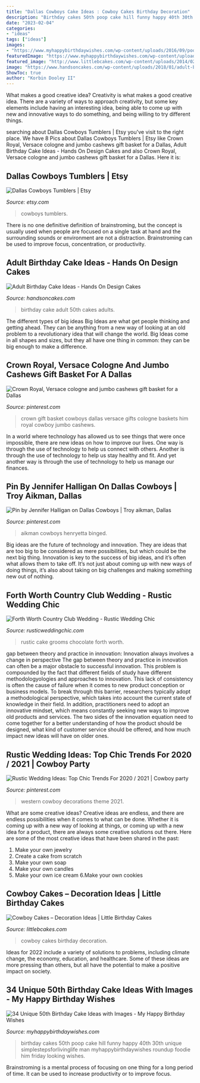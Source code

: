 ```yaml
---
title: "Dallas Cowboys Cake Ideas : Cowboy Cakes Birthday Decoration"
description: "Birthday cakes 50th poop cake hill funny happy 40th 30th unique simplestepsforlivinglife man myhappybirthdaywishes roundup foodie him friday looking wishes"
date: "2023-02-04"
categories:
- "ideas"
tags: ["ideas"]
images:
- "https://www.myhappybirthdaywishes.com/wp-content/uploads/2016/09/poop-50th-birthday-cakes-for-men.jpg"
featuredImage: "https://www.myhappybirthdaywishes.com/wp-content/uploads/2016/09/poop-50th-birthday-cakes-for-men.jpg"
featured_image: "http://www.littlebcakes.com/wp-content/uploads/2014/02/Cowboy-Wedding-Cakes.jpg"
image: "https://www.handsoncakes.com/wp-content/uploads/2018/01/adult-birthday-50th-birthday-gold-cake-066.jpg"
ShowToc: true
author: "Korbin Dooley II"
---
```



What makes a good creative idea?
Creativity is what makes a good creative idea. There are a variety of ways to approach creativity, but some key elements include having an interesting idea, being able to come up with new and innovative ways to do something, and being willing to try different things.

	

		
searching about Dallas Cowboys Tumblers | Etsy you've visit to the right place. We have 8 Pics about Dallas Cowboys Tumblers | Etsy like Crown Royal, Versace cologne and jumbo cashews gift basket for a Dallas, Adult Birthday Cake Ideas - Hands On Design Cakes and also Crown Royal, Versace cologne and jumbo cashews gift basket for a Dallas. Here it is:
		
    
## Dallas Cowboys Tumblers | Etsy

<img loading=lazy src="https://i.etsystatic.com/18231704/r/il/5db469/2377202090/il_794xN.2377202090_kbbx.jpg" onerror="this.onerror=null;this.src='https://tse4.mm.bing.net/th?id=OIP.tyBWwKTCdLeN2zsArUnFwQHaM7&amp;pid=15.1';" alt="Dallas Cowboys Tumblers | Etsy">

_Source: etsy.com_

>cowboys tumblers. 

	

There is no one definitive definition of brainstroming, but the concept is usually used when people are focused on a single task at hand and the surrounding sounds or environment are not a distraction. Brainstroming can be used to improve focus, concentration, or productivity.

    
## Adult Birthday Cake Ideas - Hands On Design Cakes

<img loading=lazy src="https://www.handsoncakes.com/wp-content/uploads/2018/01/adult-birthday-50th-birthday-gold-cake-066.jpg" onerror="this.onerror=null;this.src='https://tse4.mm.bing.net/th?id=OIP.2gZbIZK-1TblmIYkW3sfGQHaJ4&amp;pid=15.1';" alt="Adult Birthday Cake Ideas - Hands On Design Cakes">

_Source: handsoncakes.com_

>birthday cake adult 50th cakes adults. 

	

The different types of big ideas
Big Ideas are what get people thinking and getting ahead. They can be anything from a new way of looking at an old problem to a revolutionary idea that will change the world. Big Ideas come in all shapes and sizes, but they all have one thing in common: they can be big enough to make a difference.

    
## Crown Royal, Versace Cologne And Jumbo Cashews Gift Basket For A Dallas

<img loading=lazy src="https://i.pinimg.com/736x/3e/75/2f/3e752fc5c475b58f4ba3f01ae824880e.jpg" onerror="this.onerror=null;this.src='https://tse2.mm.bing.net/th?id=OIP.sl07QSZsJxP9rF1N934hJgHaJ3&amp;pid=15.1';" alt="Crown Royal, Versace cologne and jumbo cashews gift basket for a Dallas">

_Source: pinterest.com_

>crown gift basket cowboys dallas versace gifts cologne baskets him royal cowboy jumbo cashews. 

	

In a world where technology has allowed us to see things that were once impossible, there are new ideas on how to improve our lives. One way is through the use of technology to help us connect with others. Another is through the use of technology to help us stay healthy and fit. And yet another way is through the use of technology to help us manage our finances.

    
## Pin By Jennifer Halligan On Dallas Cowboys | Troy Aikman, Dallas

<img loading=lazy src="https://i.pinimg.com/736x/1c/df/65/1cdf6595ea9cf277e1e0a64f24acd651.jpg" onerror="this.onerror=null;this.src='https://tse1.mm.bing.net/th?id=OIP.L6gnGlDmyGy9mtmK4jhuJAAAAA&amp;pid=15.1';" alt="Pin by Jennifer Halligan on Dallas Cowboys | Troy aikman, Dallas">

_Source: pinterest.com_

>aikman cowboys henryetta binged. 

	

Big ideas are the future of technology and innovation. They are ideas that are too big to be considered as mere possibilities, but which could be the next big thing. Innovation is key to the success of big ideas, and it’s often what allows them to take off. It’s not just about coming up with new ways of doing things, it’s also about taking on big challenges and making something new out of nothing.

    
## Forth Worth Country Club Wedding - Rustic Wedding Chic

<img loading=lazy src="http://rusticweddingchic.com/wp-content/uploads/2014/04/chocolate-strawberry-grooms-cake-.jpg" onerror="this.onerror=null;this.src='https://tse3.mm.bing.net/th?id=OIP.nbWxvD5_I71hGWPmggSNGgHaE-&amp;pid=15.1';" alt="Forth Worth Country Club Wedding - Rustic Wedding Chic">

_Source: rusticweddingchic.com_

>rustic cake grooms chocolate forth worth. 

	

gap between theory and practice in innovation: Innovation always involves a change in perspective
The gap between theory and practice in innovation can often be a major obstacle to successful innovation. This problem is compounded by the fact that different fields of study have different methodologyologies and approaches to innovation. This lack of consistency is often the cause of failure when it comes to new product conception or business models. To break through this barrier, researchers typically adopt a methodological perspective, which takes into account the current state of knowledge in their field. In addition, practitioners need to adopt an innovative mindset, which means constantly seeking new ways to improve old products and services. The two sides of the innovation equation need to come together for a better understanding of how the product should be designed, what kind of customer service should be offered, and how much impact new ideas will have on older ones.

    
## Rustic Wedding Ideas: Top Chic Trends For 2020 / 2021 | Cowboy Party

<img loading=lazy src="https://i.pinimg.com/736x/e6/07/42/e607422cd60a6104a058e303c9c6dd54.jpg" onerror="this.onerror=null;this.src='https://tse3.mm.bing.net/th?id=OIP.bAolx3uRbnvlNy3cGAIIzQHaLG&amp;pid=15.1';" alt="Rustic Wedding Ideas: Top Chic Trends For 2020 / 2021 | Cowboy party">

_Source: pinterest.com_

>western cowboy decorations theme 2021. 

	

What are some creative ideas?
Creative ideas are endless, and there are endless possibilities when it comes to what can be done. Whether it is coming up with a new way of looking at things, or coming up with a new idea for a product, there are always some creative solutions out there. Here are some of the most creative ideas that have been shared in the past:
1. Make your own jewelry 
2. Create a cake from scratch 
3. Make your own soap 
4. Make your own candles 
5. Make your own ice cream 
6.Make your own cookies 

    
## Cowboy Cakes – Decoration Ideas | Little Birthday Cakes

<img loading=lazy src="http://www.littlebcakes.com/wp-content/uploads/2014/02/Cowboy-Wedding-Cakes.jpg" onerror="this.onerror=null;this.src='https://tse3.mm.bing.net/th?id=OIP.OA0mNdhMvr2LFDIbD5nAIQHaMX&amp;pid=15.1';" alt="Cowboy Cakes – Decoration Ideas | Little Birthday Cakes">

_Source: littlebcakes.com_

>cowboy cakes birthday decoration. 

	

Ideas for 2022 include a variety of solutions to problems, including climate change, the economy, education, and healthcare. Some of these ideas are more pressing than others, but all have the potential to make a positive impact on society.

    
## 34 Unique 50th Birthday Cake Ideas With Images - My Happy Birthday Wishes

<img loading=lazy src="https://www.myhappybirthdaywishes.com/wp-content/uploads/2016/09/poop-50th-birthday-cakes-for-men.jpg" onerror="this.onerror=null;this.src='https://tse4.mm.bing.net/th?id=OIP.xMkp6_iBoAMuB7lp4HfQTgHaNd&amp;pid=15.1';" alt="34 Unique 50th Birthday Cake Ideas with Images - My Happy Birthday Wishes">

_Source: myhappybirthdaywishes.com_

>birthday cakes 50th poop cake hill funny happy 40th 30th unique simplestepsforlivinglife man myhappybirthdaywishes roundup foodie him friday looking wishes. 

	

Brainstroming is a mental process of focusing on one thing for a long period of time. It can be used to increase productivity or to improve focus.

